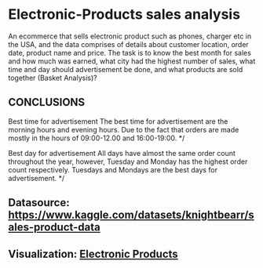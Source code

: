 # Electronic-Products sales analysis
An ecommerce that sells electronic product such as phones, charger etc in the USA, and the data comprises of details about customer location, order date, product name and price. The task is to know the best month for sales and how much was earned, what city had the highest number of sales, what time and day should advertisement be done, and what products are sold together (Basket Analysis)?


## CONCLUSIONS 
Best time for advertisement 
The best time for advertisement are the morning hours and evening hours. Due to the fact that orders are made
mostly in the hours of 09:00-12.00 and 16:00-19:00. */

Best day for advertisement
All days have almost the same order count throughout the year, however, Tuesday and Monday has the
highest order count respectively. Tuesdays and Mondays are the best days for advertisement. */

## Datasource: https://www.kaggle.com/datasets/knightbearr/sales-product-data
## Visualization: [Electronic Products](https://public.tableau.com/app/profile/morakinyo.oluwabukunmi/viz/ElectronicProducts_16924076024950/Electronicproductsales?publish=yes)
